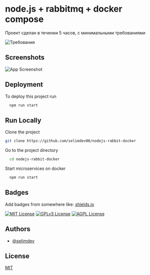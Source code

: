# node.js + rabbitmq + docker compose

Проект сделан в течении 5 часов, с минимальными требованиями

![Требования](https://github.com/selimdev00/nodejs-rabbit-docker/assets/69434200/9adc37ce-73a2-455d-9871-e7ac0408a72c)


## Screenshots

![App Screenshot](https://github.com/selimdev00/nodejs-rabbit-docker/assets/69434200/a1edaa9f-f899-4124-b0b0-f41463d699cc)


## Deployment

To deploy this project run

```bash
  npm run start
```


## Run Locally

Clone the project

```bash
git clone https://github.com/selimdev00/nodejs-rabbit-docker
```

Go to the project directory

```bash
  cd nodejs-rabbit-docker
```

Start microservices on docker

```bash
  npm run start
```


## Badges

Add badges from somewhere like: [shields.io](https://shields.io/)

[![MIT License](https://img.shields.io/badge/License-MIT-green.svg)](https://choosealicense.com/licenses/mit/)
[![GPLv3 License](https://img.shields.io/badge/License-GPL%20v3-yellow.svg)](https://opensource.org/licenses/)
[![AGPL License](https://img.shields.io/badge/license-AGPL-blue.svg)](http://www.gnu.org/licenses/agpl-3.0)


## Authors

- [@selimdev](https://github.com/selimdev00)


## License

[MIT](https://choosealicense.com/licenses/mit/)

